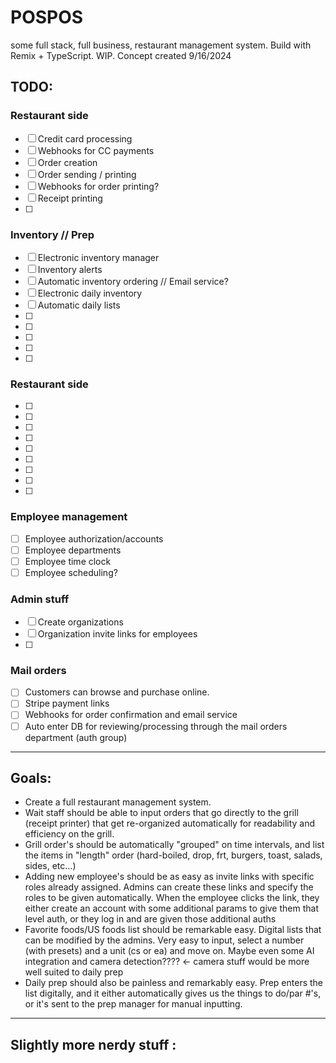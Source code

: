 # POSPOS
some full stack, full business, restaurant management system.
Build with Remix + TypeScript. WIP. Concept created 9/16/2024


## TODO:

### Restaurant side
- [ ] Credit card processing
- [ ] Webhooks for CC payments
- [ ] Order creation
- [ ] Order sending / printing
- [ ] Webhooks for order printing?
- [ ] Receipt printing
- [ ] 

### Inventory // Prep
- [ ] Electronic inventory manager
- [ ] Inventory alerts
- [ ] Automatic inventory ordering // Email service?
- [ ] Electronic daily inventory
- [ ] Automatic daily lists
- [ ] 
- [ ] 
- [ ] 
- [ ] 
- [ ] 

### Restaurant side
- [ ] 
- [ ] 
- [ ] 
- [ ] 
- [ ] 
- [ ] 
- [ ] 
- [ ] 
- [ ] 

### Employee management
- [ ] Employee authorization/accounts
- [ ] Employee departments
- [ ] Employee time clock
- [ ] Employee scheduling?

### Admin stuff
- [ ] Create organizations
- [ ] Organization invite links for employees
- [ ] 

### Mail orders
- [ ] Customers can browse and purchase online.
- [ ] Stripe payment links
- [ ] Webhooks for order confirmation and email service
- [ ] Auto enter DB for reviewing/processing through the mail orders department (auth group)

****
## Goals:
- Create a full restaurant management system.
- Wait staff should be able to input orders that go directly to the grill (receipt printer) that get re-organized automatically for readability and efficiency on the grill.
- Grill order's should be automatically "grouped" on time intervals, and list the items in "length" order (hard-boiled, drop, frt, burgers, toast, salads, sides, etc...)
- Adding new employee's should be as easy as invite links with specific roles already assigned. Admins can create these links and specify the roles to be given automatically. When the employee clicks the link, they either create an account with some additional params to give them that level auth, or they log in and are given those additional auths
- Favorite foods/US foods list should be remarkable easy. Digital lists that can be modified by the admins. Very easy to input, select a number (with presets) and a unit (cs or ea) and move on. Maybe even some AI integration and camera detection???? <- camera stuff would be more well suited to daily prep
- Daily prep should also be painless and remarkably easy. Prep enters the list digitally, and it either automatically gives us the things to do/par #'s, or it's sent to the prep manager for manual inputting. 


****
## Slightly more nerdy stuff                                                                                                                                                                                                                                                                                                                                                                                                                                                                                                                                                                                                                                                                                                                                                                     :